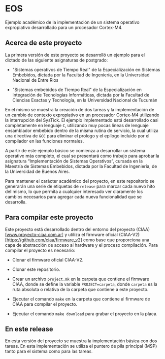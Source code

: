 # EOS

Ejemplo académico de la implementación de un sistema operativo expropiativo desarrollado para un procesador Cortex-M4.

## Acerca de este proyecto

La primera versión de este proyecto se desarrolló un ejemplo para el dictado de las siguiente asignaturas de postgrado:

- "Sistemas operativos de Tiempo Real" de la Especialización en Sistemas Embebidos, dictada por la Facultad de Ingeniería, en la Universidad Nacional de Entre Rios

- "Sistemas embebidos de Tiempo Real" de la Especialización en Integración de Tecnologías Informáticas, dictada por la Facultad de Ciencias Exactas y Tecnología, en la Universidad Nacional de Tucumán

En el mismo se muestra la creación de dos tareas y la implementación de un cambio de contexto expropiativo en un procesador Cortex-M4 utilizando la interrupción del SysTick. El ejemplo implementado está desarrollado casi completamente en lenguaje `C`, utilizando muy pocas lineas de lenguaje ensamblador embebido dentro de la misma rutina de servicio, la cual utiliza una directiva de `GCC` para eliminar el prologo y el epílogo incluido por el compilador en las funciones normales.

A partir de este ejemplo básico se comienza a desarrollar un sistema operativo más completo, el cual se presentará como trabajo para aprobar la asignatura “Implementación de Sistemas Operativos”, cursada en la Maestría de Sistemas Embebidos, dictada por la Facultad de Ingeniería, de la Universidad de Buenos Aires.

Para mantener el carácter académico del proyecto, en este repositorio se generarán una serie de etiquetas de `release` para marcar cada nuevo hito del mismo, lo que permita a cualquier interesado ver claramente los cambios necesarios para agregar cada nueva funcionalidad que se desarrolla.

## Para compilar este proyecto

Este proyecto está desarrollado dentro del entorno del proyecto (CIAA)[www.proyecto-ciaa.com.ar] y utiliza el firmware oficial (CIAA-V2)[https://github.com/ciaa/firmware_v2] como base que proporciona una capa de abstracción de acceso al hardware y el proceso compilación. Para compilar el proyecto es necesario:

- Clonar el firmware oficial CIAA-V2.

- Clonar este repositorio.

- Crear un archivo `project.mk` en la carpeta que contiene el firmware CIAA, donde se define la variable `PROJECT=carpeta`, donde `carpeta` es la ruta absoluta o relativa de la carpeta que contiene a este proyecto.

- Ejecutar el comando `make` en la carpeta que contiene al firmware de CIAA para compilar el proyecto.

- Ejecutar el comando `make download` para grabar el proyecto en la placa.

## En este release

En esta versión del proyecto se muestra la implementación básica con dos tareas. En esta implementación se utiliza el puntero de pila principal (MSP) tanto para el sistema como para las tareas.
